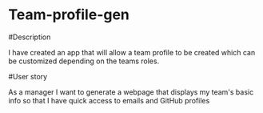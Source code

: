 # Team-profile-gen
 
#Description

I have created an app that will allow a team profile to be created which can be customized depending on the teams roles.

#User story

As a manager
I want to generate a webpage that displays my team's basic info
so that I have quick access to emails and GitHub profiles
